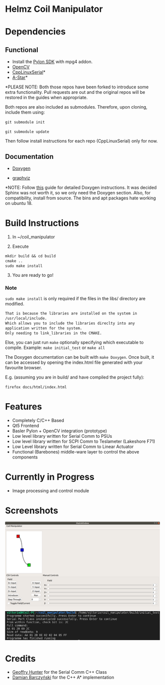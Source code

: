 # Helmz Coil Manipulator

# Dependencies

## Functional


* Install the [Pylon SDK](https://www.baslerweb.com/en/sales-support/downloads/software-downloads/) with mpg4 addon.
* [OpenCV](https://opencv.org/releases/)
* [CppLinuxSerial](https://github.com/VFrancescon/CppLinuxSerial)*
* [A-Star](https://github.com/VFrancescon/a-star)*

\*PLEASE NOTE:
Both those repos have been forked to introduce some extra functionality. Pull requests are out and the original repos will be restored in the guides when appropriate. 

Both repos are also included as submodules. Therefore, upon cloning, include them using:

`git submodule init`

`git submodule update`

Then follow install instructions for each repo (CppLinuxSerial) only for now.

## Documentation

* [Doxygen](https://www.doxygen.nl/download.html#srcbin)

* [graphviz](http://www.graphviz.org/download/)

\*NOTE: Follow [this](https://devblogs.microsoft.com/cppblog/clear-functional-c-documentation-with-sphinx-breathe-doxygen-cmake/) guide for detailed Doxygen instructions. It was decided Sphinx was not worth it, so we only need the Doxygen section.
Also, for compatibility, install from source. The bins and apt packages hate working on ubuntu 18.

# Build Instructions

1. In ~/coil_manipulator

2. Execute

```
mkdir build && cd build
cmake ..
sudo make install
```
3. You are ready to go!

### Note

`sudo make install` is only required if the files in the libs/ directory are modified.

```
That is because the libraries are installed on the system in /usr/local/include. 
Which allows you to include the libraries direclty into any application written for the system. 
Only needing to link_libraries in the CMAKE.
```

Else, you can just run `make` optionally specifying which executable to compile.
Example: `make initial_test` or `make all`

The Doxygen documentation can be built with `make Doxygen`. Once built, it can be accessed by opening the index.html file generated with your favourite browser.

E.g. (assuming you are in build/ and have compiled the project fully):

`firefox docs/html/index.html`

# Features
* Completely C/C++ Based
* Qt5 Frontend
* Basler Pylon + OpenCV integration (prototype)
* Low level library written for Serial Comm to PSUs
* Low level library written for SCPI Comm to Teslameter (Lakeshore F71)
* Low Level library written for Serial Comm to Linear Actuator
* Functional (Barebones) middle-ware layer to control the above components

# Currently in Progress
* Image processing and control module

# Screenshots
![GUI_Alpha3](images/frontend_alpha3.png)
![Serial_Comm](images/FirstSerialSuccess.png)

# Credits
* [Geoffry Hunter](https://github.com/gbmhunter/CppLinuxSerial) for the Serial Comm C++ Class
* [Damian Barczyński](https://github.com/daancode/a-star) for the C++ A* implementation
